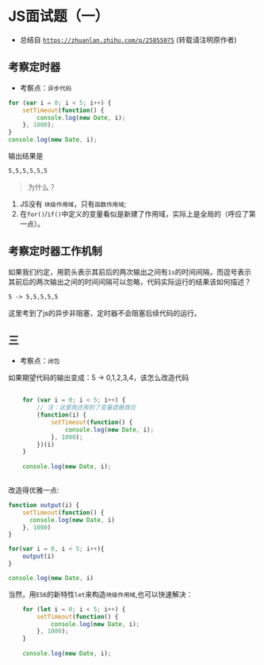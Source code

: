 # JS面试题（一）
- 总结自 [`https://zhuanlan.zhihu.com/p/25855075`](https://zhuanlan.zhihu.com/p/25855075) (转载请注明原作者)

## 考察定时器

- 考察点：`异步代码`

```js
for (var i = 0; i < 5; i++) {
    setTimeout(function() {
        console.log(new Date, i);
    }, 1000);
}
console.log(new Date, i);
```

输出结果是
```markdown
5,5,5,5,5,5
```

> 为什么？

1. JS没有 `块级作用域`，只有`函数作用域`;
2. 在`for()`/`if()`中定义的变量看似是新建了作用域，实际上是全局的（呼应了第一点）。

## 考察定时器工作机制

如果我们约定，用箭头表示其前后的两次输出之间有`1s`的时间间隔，而逗号表示其前后的两次输出之间的时间间隔可以忽略，代码实际运行的结果该如何描述？

```markdown
5 -> 5,5,5,5,5
```
这里考到了js的异步非阻塞，定时器不会阻塞后续代码的运行。



## 三
- 考察点：`闭包`


如果期望代码的输出变成：5 -> 0,1,2,3,4，该怎么改造代码

```js
	
	for (var i = 0; i < 5; i++) {
		// 注：这里我还用到了变量遮蔽效应
        (function(i) {
            setTimeout(function() {
            	console.log(new Date, i);
        	}, 1000);
        })(i)
    }
    
    console.log(new Date, i);
	
```

改造得优雅一点:

```js
function output(i) {
	setTimeout(function() {
	  console.log(new Date, i)
	}, 1000)	
}

for(var i = 0, i < 5; i++){
	output(i)
}

console.log(new Date, i)
```

当然，用`ES6`的新特性`let`来构造`块级作用域`,也可以快速解决：

```js
	for (let i = 0; i < 5; i++) {
		setTimeout(function() {
	        console.log(new Date, i);
		}, 1000);
    }
    
    console.log(new Date, i);
```
